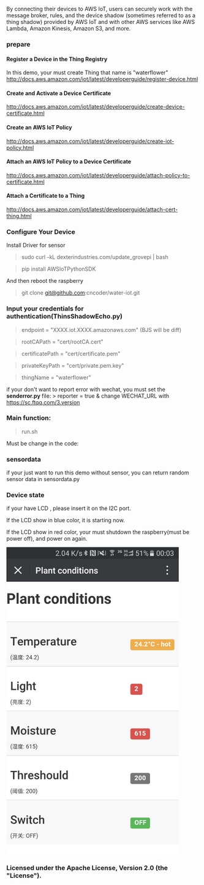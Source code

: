 By connecting their devices to AWS IoT, users can securely work with the message broker, rules, and the device shadow (sometimes referred to as a thing shadow) provided by AWS IoT and with other AWS services like AWS Lambda, Amazon Kinesis, Amazon S3, and more.

### prepare

#### Register a Device in the Thing Registry

In this demo, your must create Thing that name is "waterflower"
http://docs.aws.amazon.com/iot/latest/developerguide/register-device.html

#### Create and Activate a Device Certificate

http://docs.aws.amazon.com/iot/latest/developerguide/create-device-certificate.html

#### Create an AWS IoT Policy

http://docs.aws.amazon.com/iot/latest/developerguide/create-iot-policy.html

#### Attach an AWS IoT Policy to a Device Certificate

http://docs.aws.amazon.com/iot/latest/developerguide/attach-policy-to-certificate.html

#### Attach a Certificate to a Thing

http://docs.aws.amazon.com/iot/latest/developerguide/attach-cert-thing.html

### Configure Your Device

Install Driver for sensor

> sudo curl -kL dexterindustries.com/update_grovepi | bash

> pip install AWSIoTPythonSDK

And then reboot the raspberry

> git clone git@github.com:cncoder/water-iot.git

### Input your credentials for authentication(ThinsShadowEcho.py)

> endpoint = "XXXX.iot.XXXX.amazonaws.com" (BJS will be diff)

> rootCAPath = "cert/rootCA.cert"

> certificatePath = "cert/certificate.pem"

> privateKeyPath = "cert/private.pem.key"

> thingName = "waterflower"

if your don't want to report error with wechat, you must set the **senderror.py** file:
    > reporter = true
    & change WECHAT_URL with https://sc.ftqq.com/3.version

### Main function:

> run.sh

Must be change in the code:

### sensordata

if your just want to run this demo without sensor, you can return random sensor data in sensordata.py

### Device state

if your have LCD , please insert it on the I2C port.

If the LCD show in blue color, it is starting now.

If the LCD show in red color, your must shutdown the raspberry(must be power off), and power on again.

<img src="https://raw.githubusercontent.com/cncoder/water-iot/master/static/demo-web.jpg" height="800" alt="demo"/>

### Licensed under the Apache License, Version 2.0 (the "License").